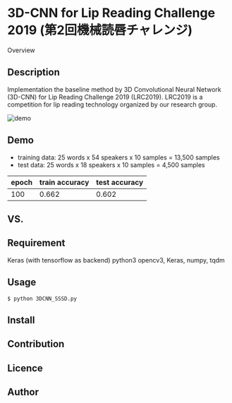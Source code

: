 3D-CNN for Lip Reading Challenge 2019 (第2回機械読唇チャレンジ)
====

Overview

## Description

Implementation the baseline method by 3D Convolutional Neural Network (3D-CNN) for Lip Reading Challenge 2019 (LRC2019).
LRC2019 is a competition for lip reading technology organized by our research group.


![demo](https://github.com/kyutech-saitoh/Challenge2019/s10_11_007.gif)

## Demo

- training data: 25 words x 54 speakers x 10 samples = 13,500 samples
- test data: 25 words x 18 speakers x 10 samples = 4,500 samples

|epoch|train accuracy|test accuracy|
----|----|----
|100|0.662|0.602|

## VS. 

## Requirement

Keras (with tensorflow as backend)
python3
opencv3, Keras, numpy, tqdm

## Usage
~~~
$ python 3DCNN_SSSD.py
~~~

## Install

## Contribution

## Licence


## Author

